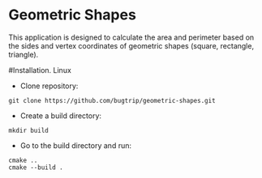 # Geometric Shapes
This application is designed to calculate the area and perimeter based on the sides and vertex coordinates of geometric shapes (square, rectangle, triangle).

#Installation. Linux
- Clone repository:
```
git clone https://github.com/bugtrip/geometric-shapes.git
```

- Create a build directory:
```
mkdir build
```

- Go to the build directory and run:
```
cmake ..
cmake --build .
```

